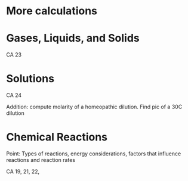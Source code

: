 More calculations
=================

Gases, Liquids, and Solids
==========================
CA 23

Solutions
=========
CA 24

Addition: compute molarity of a homeopathic dilution.  Find pic of a
30C dilution

Chemical Reactions
==================

Point: Types of reactions, energy considerations, factors that
influence reactions and reaction rates

CA 19, 21, 22,


